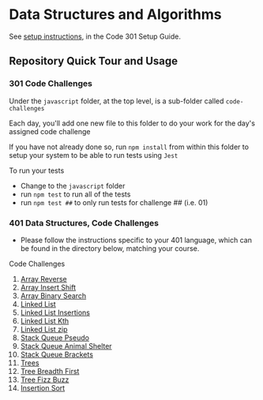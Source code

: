 # Data Structures and Algorithms

See [setup instructions](https://codefellows.github.io/setup-guide/code-301/3-code-challenges), in the Code 301 Setup Guide.

## Repository Quick Tour and Usage

### 301 Code Challenges

Under the `javascript` folder, at the top level, is a sub-folder called `code-challenges`

Each day, you'll add one new file to this folder to do your work for the day's assigned code challenge

If you have not already done so, run `npm install` from within this folder to setup your system to be able to run tests using `Jest`

To run your tests

- Change to the `javascript` folder
- run `npm test` to run all of the tests
- run `npm test ##` to only run tests for challenge ## (i.e. 01)

### 401 Data Structures, Code Challenges

- Please follow the instructions specific to your 401 language, which can be found in the directory below, matching your course.

Code Challenges

1. [Array Reverse](/python/code_challenges/array_reverse/README.md)
2. [Array Insert Shift](/python/code_challenges/array_insert_shift/README.md)
3. [Array Binary Search](/python/code_challenges/array_binary_search/README.md)
4. [Linked List](/python/code_challenges/linked_list/README.md)
5. [Linked List Insertions](/python/docs/linked_list_insertions/README.md)
6. [Linked List Kth](/python/docs//linked_list_kth/README.md)
7. [Linked List zip](/python/code_challenges/linked_list_zip/README.md)
8. [Stack Queue Pseudo](/python/code_challenges/stack_queue_pseudo/README.md)
9. [Stack Queue Animal Shelter](python/docs/stack_queue_animal_shelter/README.md)
10. [Stack Queue Brackets](python/docs/stack_queue_brackets/README.md)
11. [Trees](python/docs/trees/README.md)
12. [Tree Breadth First](python/docs/tree_breadth_first/README.md)
13. [Tree Fizz Buzz](python/docs/tree_fizz_buzz/README.md)
14. [Insertion Sort](python/code_challenges/insertion_sort/README.md)
